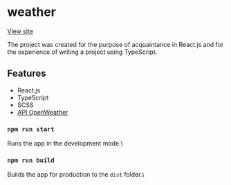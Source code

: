 # weather
[View site](https://weather-site-test.netlify.app/)


The project was created for the purpose of acquaintance in React.js and for the experience of writing a project using TypeScript.

## Features
- React.js
- TypeScript
- SCSS
- [API OpenWeather](https://openweathermap.org/api)



### `npm run start`

Runs the app in the development mode.\


### `npm run build`

Builds the app for production to the `dist` folder.\
